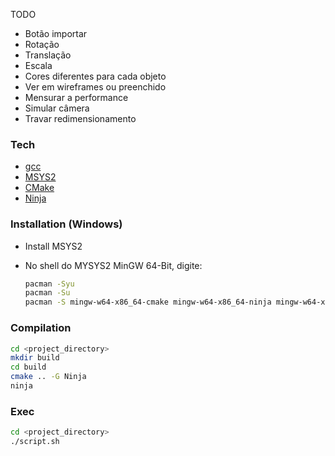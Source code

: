 TODO
- Botão importar
- Rotação 
- Translação 
- Escala 
- Cores diferentes para cada objeto
- Ver em wireframes ou preenchido
- Mensurar a performance
- Simular câmera
- Travar redimensionamento

### Tech
* [gcc]
* [MSYS2]
* [CMake]
* [Ninja]

### Installation (Windows)
* Install MSYS2
* No shell do MYSYS2 MinGW 64-Bit, digite:

    ```sh
    pacman -Syu
    pacman -Su
    pacman -S mingw-w64-x86_64-cmake mingw-w64-x86_64-ninja mingw-w64-x86_64-gcc
    ```

### Compilation
```sh
cd <project_directory>
mkdir build
cd build
cmake .. -G Ninja
ninja
```

### Exec

```sh
cd <project_directory>
./script.sh
```

[MSYS2]: <http://www.msys2.org>
[Ninja]: <https://ninja-build.org>
[CMake]: <https://cmake.org>
[gcc]: <https://gcc.gnu.org>
